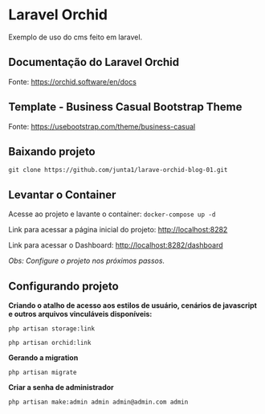 # Laravel Orchid
Exemplo de uso do cms feito em laravel.

## Documentação do Laravel Orchid

Fonte: <https://orchid.software/en/docs>

## Template - Business Casual Bootstrap Theme

Fonte: <https://usebootstrap.com/theme/business-casual>

## Baixando projeto

`git clone https://github.com/junta1/larave-orchid-blog-01.git`

## Levantar o Container

Acesse ao projeto e lavante o container: `docker-compose up -d`

Link para acessar a página inicial do projeto: <http://localhost:8282>

Link para acessar o Dashboard: <http://localhost:8282/dashboard>

_Obs: Configure o projeto nos próximos passos._ 

## Configurando projeto

**Criando o atalho de acesso aos estilos de usuário, cenários de javascript e outros arquivos vinculáveis disponíveis:**

`php artisan storage:link`

`php artisan orchid:link`

**Gerando a migration**

`php artisan migrate`

**Criar a senha de administrador**

`php artisan make:admin admin admin@admin.com admin`
